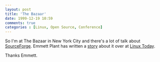 ```yaml
---
layout: post
title: 'The Bazaar'
date: 1999-12-19 10:59
comments: true
categories : [Linux, Open Source, Conference]
---  
```


So I'm at The Bazaar in New York City and there's a lot of talk about <a href="http://sourceforge.net">SourceForge</a>. Emmett Plant has written a <a href="http://www.linuxtoday.com/storage/1999121800219PS">story</a> about it over at <a href="http://www.linuxtoday.com/">Linux Today</a>.

Thanks Emmett.

